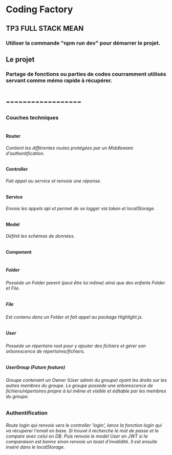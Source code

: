 # Coding Factory

## TP3 FULL STACK MEAN
### Utiliser la commande "npm run dev" pour démarrer le projet.


## Le projet

### Partage de fonctions ou parties de codes courramment utilisés servant comme mémo rapide à récupérer.


# ------------------

### Couches techniques  
#  
#  

#### Router
###### Contient les différentes routes protégées par un Middleware d'authentification.
  
#### Controller 
###### Fait appel au service et renvoie une réponse.

#### Service
###### Envoie les appels api et permet de se logger via token et localStorage.

#### Model 
###### Définit les schémas de données.

#### Component
#  
##### Folder 
###### Possède un Folder parent (peut être lui même) ainsi que des enfants Folder et File.

##### File 
###### Est contenu dans un Folder et fait appel au package Highlight.js.

##### User
###### Possède un répertoire root pour y ajouter des fichiers et gérer son arborescence de répertoires/fichiers.

##### UserGroup (Future feature)
###### Groupe contenant un Owner (User admin du groupe) ayant les droits sur les autres membres du groupe. Le groupe possède une arborescence de fichiers/répertoires propre à lui même et visible et éditable par les membres du groupe.

### Authentification
###### Route login qui renvoie vers le controller 'login', lance la fonction login qui va récupérer l'email en base. Si trouvé il recherche le mot de passe et le compare avec celui en DB. Puis renvoie le model User en JWT si la comparaison est bonne sinon renvoie un toast d'invalidité. Il est ensuite inséré dans le localStorage.


